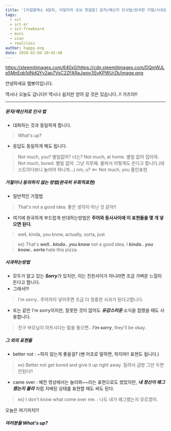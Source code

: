 ```yaml
---
title: '[리얼클래스 4일차, 타일러의 초보 첫걸음] 문자/메신저 인사법/완곡한 거절/사과문법'
tags:
  - sct
  - sct-kr
  - sct-freeboard
  - mini
  - zzan
  - realclass
author: happy.eng
date: 2020-02-04 20:41:48
---
```


https://steemitimages.com/640x0/https://cdn.steemitimages.com/DQmWJLp5MnEqb1dNdQYy2ap7VsC2ZFARaJwoy3SvKPWUrZk/image.png

안녕하세요 햅뽀이입니다.

역시나 오늘도 갑니다!!
역시나 쉽지만 얻어 갈 것은 있습니다..!! 가즈아!!

___

##### 문자/메신저로 인사 법
- 대화하는 것과 동일하게 합니다.

> What's up?

- 응답도 동일하게 해도 됩니다.

> Not much, you? 별일없어? 너는?
Not much, at home. 별일 없어 집이야.
Not much, bored. 별일 없어. 그냥 지루해.
줄여서 이렇게도 쓴다고 합니다.(테스트이다보니 눌러야 하니까...)
nm, u? <== Not much, you 줄인표현.

##### 거절이나 동의하지 않는 방법(완곡히 우회적표현)
- 일반적인 거절법

> That's not a good idea. 좋은 생각이 아닌 것 같아!!

- 여기에 완곡하게 부드럽게 반대하는방법은 **주어와 동사사이에 이 표현들을 몇 개 넣으면 된다**.

> well, kinda, you know, actually, sorta, just

> ex) That's ***well.. kinda.. you know*** not a good idea.
I ***kinda.. you know.. sorta*** hate this pizza.

##### 사과하는방법
- 모두가 알고 있는 ***Sorry***가 있지만, 이는 친한사이가 아니라면 조금 가벼운 느낌이 든다고 합니다.
- 그래서!!!

> I'm sorry.. 주어까지 넣어주면 조금 더 정중한 사과가 된다고합니다.

- 또는 같은 I'm sorry이지만, 잘못한 것이 없어도 ***유감스러운*** 소식을 접했을 때도 사용합니다.

> 친구 부모님이 아프시다는 말을 들으면..
***I'm sorry***, they'll be okay.



##### 그 외의 표현들
- better not : ~하지 않는게 좋을걸? (쎈 어조로 말하면, 하지마!! 표현도 됩니다.)

> ex) Better not get bored and give it up right away. 질려서 금방 그만 두면 안된다!!

- came over : 예전 영상에서는 놀러와~~라는 표현으로도 썼었지만, ***내 정신이 왜그랬는지 몰라*** 처럼 지배된 상태를 표현할 때도 써도 된다.

> ex) I don't know what come over me. : 나도 내가 왜그랬는지 모르겠어.


오늘은 여기까지!!!

##### 여러분들 What's up?